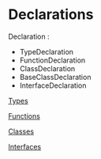 # Declarations

Declaration :
  - TypeDeclaration
  - FunctionDeclaration
  - ClassDeclaration
  - BaseClassDeclaration
  - InterfaceDeclaration

[Types](types.md)

[Functions](functions.md)

[Classes](classes.md)

[Interfaces](interfaces.md)
